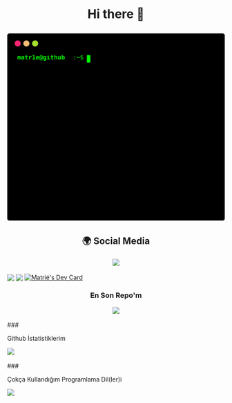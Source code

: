 # <p align="center"> Hi there 👋 </p>
<p align="center">
<a href="https://github.com/matr1e"></a><img src="./matr1e.svg"></img>
</p>


## <p align="center">  🌍 Social Media </p>

<p align="center">
<a href="https://www.instagram.com/matr1e/"><img src="https://img.shields.io/badge/Matrié%20-D90070.svg?&style=for-the-badge&logo=instagram&logoColor=white"></a>
</p>

<img align="center" src="https://spotify-github-profile.vercel.app/api/view?uid=31rztp4eqaxbifu4twrgho3vbg2e&cover_image=true&theme=default&bar_color=53b14f&bar_color_cover=false"></img> <img align="center" src="https://lanyard-profile-readme.vercel.app/api/927598578757664769?theme=light&bg=0372ad&animated=false&hideDiscrim=true&borderRadius=30px&idleMessage=Probably%20doing%20something%20else..."></img> <a href="https://app.daily.dev/Matrie"><img align="center" src="https://api.daily.dev/devcards/44fbfc6d2d644fea95d8840021ca5f10.png?r=u0g" width="270" height="400" alt="Matrié's Dev Card"/></a>

### <p align="center"> En Son Repo'm </p>
<p align="center">
<img src="https://github-readme-stats.vercel.app/api/pin/?username=matr1e&repo=supervizor-bot"></img>
</p> ### <p>Github İstatistiklerim </p> <p>
<img src="https://github-readme-stats.vercel.app/api?username=matr1e&show_icons=true&bg_color=DEG,COLOR10,COLOR3">
</p> ### <p> Çokça Kullandığım Programlama Dil(ler)i </p> <p>
<img src="https://github-readme-stats.vercel.app/api/top-langs/?username=anuraghazra&layout=compact"></img>
</p>





